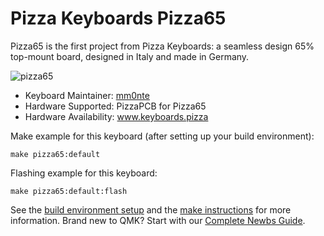 # Pizza Keyboards Pizza65
Pizza65 is the first project from Pizza Keyboards: a seamless design 65% top-mount board, designed in Italy and made in Germany.

![pizza65](https://imgur.com/VxRVrK9)

* Keyboard Maintainer: [mm0nte](https://github.com/mm0nte)
* Hardware Supported: PizzaPCB for Pizza65
* Hardware Availability: www.keyboards.pizza

Make example for this keyboard (after setting up your build environment):

    make pizza65:default

Flashing example for this keyboard:

    make pizza65:default:flash

See the [build environment setup](https://docs.qmk.fm/#/getting_started_build_tools) and the [make instructions](https://docs.qmk.fm/#/getting_started_make_guide) for more information. Brand new to QMK? Start with our [Complete Newbs Guide](https://docs.qmk.fm/#/newbs).
